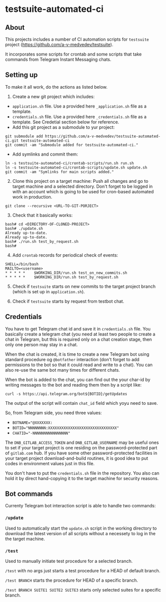 # testsuite-automated-ci

## About
This projects includes a number of CI automation scripts for `testsuite` project (https://github.com/a-v-medvedev/testsuite).

It incorporates some scripts for crontab and some scripts that take commands from Telegram Instant Messaging chats.

## Setting up

To make it all work, do the actions as listed below.

1. Create a new git project which includes:
- `application.sh` file. Use a provided here `_application.sh` file as a template.
- `credentials.sh` file. Use a provided here `_credentials.sh` file as a template. See Credetial section below for reference.
- Add this git project as a submodule to yur project:
```
git submodule add https://github.com/a-v-medvedev/testsuite-automated-ci.git testsuite-automated-ci
git commit -am "Submodule added for testsuite-automated-ci."
```
- Add symlinks and commit them:
```
ln -s testsuite-automated-ci/crontab-scripts/run.sh run.sh
ln -s testsuite-automated-ci/crontab-scripts/update.sh update.sh
git commit -am "Symlinks for main scripts added."
```

2. Clone this project on a target machine:
Push all changes and go to target machine and a selected directory. Don't forget to be logged in with an account which is going to be used for cron-based automated work in production.
```
git clone --recursive <URL-TO-GIT-PORJECT>
```

3. Check that it basically works:
```
bash# cd <DIRECTORY-OF-CLONED-PROJECT>
bash# ./update.sh
Already up-to-date.
Already up-to-date.
bash# ./run.sh test_by_request.sh
bash#
```

4. Add `crontab` records for periodical check of events:
```
SHELL=/bin/bash
MAILTO=<username>
* * * * *    $WORKING_DIR/run.sh test_on_new_commits.sh
* * * * *    $WORKING_DIR/run.sh test_by_request.sh
```

5. Check if `testsuite` starts on new commits to the target project branch (which is set up in `application.sh`).

6. Check if `testsuite` starts by request from testbot chat.



## Credentials

You have to get Telegram chat id and save it in `credentials.sh` file. You basically create a telegram chat (you need at least two people to create a chat in Telegram, but this is required only on a chat creation stage, then only one person may stay in a chat.

When the chat is created, it is time to create a new Telegram bot using standard procedure og `@botfather` interaction (don't forget to add permissions to the bot so that it could read and write to a chat). You can also re-use the same bot many times for different chats.

When the bot is added to the chat, you can find out the your char-id by writing messages to the bot and reading them then by a script like:
```
curl -s https://api.telegram.org/bot${BOTID}/getUpdates
```

The output of the script will contain `chat_id` field which yoyu need to save.

So, from Telegram side, you need three values:
- `BOTNAME="@XXXXXXX:`
- `BOTID="NNNNNNNN:XXXXXXXXXXXXXXXXXXXXXXXXXXXXXXX"`
- `CHATID="-NNNNNNNNNNNNNNNN"`

The `DNB_GITLAB_ACCESS_TOKEN` and `DNB_GITLAB_USERNAME` may be useful ones to set if your target project is one residing on the password-protected part of `gitlab.com` hub. If you have some other password-protected facilities in your target project download-and-build routines, it is good idea to put codes in environment values just in this file. 

You don't have to put the `credentials.sh` file in the repository. You also can hold it by direct hand-copying it to the target machine for security reasons.


## Bot commands

Currenty Telegram bot interaction script is able to handle two commands:

### `/update`

Used to automatically start the `update.sh` script in the working directory to download the latest version of all scripts without a necessety to log in the the target machine.

### `/test`

Used to manually initiate test procedure for a selected branch.

`/test` with no args just starts a test procedure for a HEAD of default branch.

`/test BRANCH` starts the procedure for HEAD of a specific branch.

`/test BRANCH SUITE1 SUITE2 SUITE3` starts only selected suites for a specific branch.





